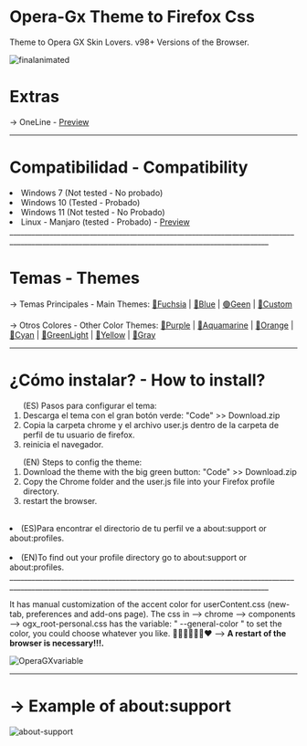 # Opera-Gx Theme to Firefox Css
Theme to Opera GX Skin Lovers. v98+ Versions of the Browser.

![finalanimated](https://user-images.githubusercontent.com/22057609/156902551-7bb9ee28-2505-44f1-8c26-72bb994c9610.png)

# Extras 
-> OneLine - <a href ="https://i.imgur.com/83Jp3VM.png">Preview</a>
____________________________________________________________________________________________________________________________________________________
# Compatibilidad - Compatibility 
<li>Windows 7 (Not tested - No probado)</li>
<li>Windows 10 (Tested - Probado)</li>
<li>Windows 11 (Not tested - No Probado)</li>
<li>Linux - Manjaro (tested - Probado) - <a href="https://i.imgur.com/bDKNoBn.png">Preview</a></li> 
_____________________________________________________________________________________________________________________________________________________

# Temas - Themes
-> Temas Principales - Main Themes: <a href= "https://addons.mozilla.org/es/firefox/addon/beautiful-opera-gx-fucsia/">🔴Fuchsia</a> | <a href= "https://addons.mozilla.org/es/firefox/addon/beautiful-opera-gx-blue/">🔵Blue</a> | <a href= "https://addons.mozilla.org/es/firefox/addon/beautiful-gx-green/">🟢Geen</a> | <a href= "https://addons.mozilla.org/es/firefox/addon/hexadorsip_operagx-2020/">🌈Custom</a> 

-> Otros Colores - Other Color Themes: <a href= "https://addons.mozilla.org/es/firefox/addon/opera-gx-witchcraft-purple/"> 💜Purple</a> | <a href= "https://addons.mozilla.org/es/firefox/addon/opera-gx-electric-aquamarine/"> 💚Aquamarine</a> | <a href= "https://addons.mozilla.org/es/firefox/addon/opera-gx-ember-orange/"> 🦧Orange</a> | <a href= "https://addons.mozilla.org/es/firefox/addon/opera-gx-frozen-cyan/"> 💠Cyan</a> | <a href= "https://addons.mozilla.org/es/firefox/addon/opera-gx-level-up-green/"> 🍏GreenLight</a> | <a href= "https://addons.mozilla.org/es/firefox/addon/opera-gx-stamina-yellow/"> 💛Yellow</a> | <a href= "https://addons.mozilla.org/es/firefox/addon/opera-gx-wizard-grey/"> 🗻Gray</a>
_____________________________________________________________________________________________________________________________________________________
# ¿Cómo instalar? - How to install?

<ol>(ES) Pasos para configurar el tema:

   <li>Descarga el tema con el gran botón verde: "Code" >> Download.zip</li>
   <li>Copia la carpeta chrome y el archivo user.js dentro de la carpeta de perfil de tu usuario de firefox.</li>
   <li>reinicia el navegador.</li></ol>

<ol>(EN) Steps to config the theme:
   <li>Download the theme with the big green button: "Code" >> Download.zip</li> 
   <li>Copy the Chrome folder and the user.js file into your Firefox profile directory. </li>
   <li>restart the browser. </li></ol></br>
   
<li>(ES)Para encontrar el directorio de tu perfil ve a about:support or about:profiles. </li></br>
<li>(EN)To find out your profile directory go to about:support or about:profiles.</li>
_____________________________________________________________________________________________________________________________________________________

It has manual customization of the accent color for userContent.css (new-tab, preferences and add-ons page). The css in --> chrome --> components --> ogx_root-personal.css has the variable: " --general-color " to set the color, you could choose whatever you like. 💙💚💜🤎💛🧡❤
--> <b>A restart of the browser is necessary!!!. </b>

![OperaGXvariable](https://user-images.githubusercontent.com/22057609/146468198-1df0a627-0241-477f-bfe0-9b48cd7977e4.png)

______________________________________________________________________________________________________________________________________________________
   
# -> Example of about:support
![about-support](https://user-images.githubusercontent.com/22057609/120349392-b372f980-c2c3-11eb-904d-b088168fd849.png)
